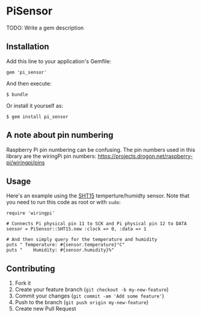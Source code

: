 # PiSensor

TODO: Write a gem description

## Installation

Add this line to your application's Gemfile:

    gem 'pi_sensor'

And then execute:

    $ bundle

Or install it yourself as:

    $ gem install pi_sensor

## A note about pin numbering

Raspberry Pi pin numbering can be confusing. The pin numbers used in this
library are the wiringPi pin numbers: https://projects.drogon.net/raspberry-pi/wiringpi/pins

## Usage

Here's an example using the [SHT15](https://www.sparkfun.com/products/8257) temperture/humidty sensor.
Note that you need to run this code as root or with `sudo`:

    require 'wiringpi'

    # Connects Pi physical pin 11 to SCK and Pi physical pin 12 to DATA
    sensor = PiSensor::SHT15.new :clock => 0, :data => 1

    # And then simply query for the temperature and humidity
    puts " Temperature: #{sensor.temperature}°C"
    puts "    Humidity: #{sensor.humidity}%"

## Contributing

1. Fork it
2. Create your feature branch (`git checkout -b my-new-feature`)
3. Commit your changes (`git commit -am 'Add some feature'`)
4. Push to the branch (`git push origin my-new-feature`)
5. Create new Pull Request
